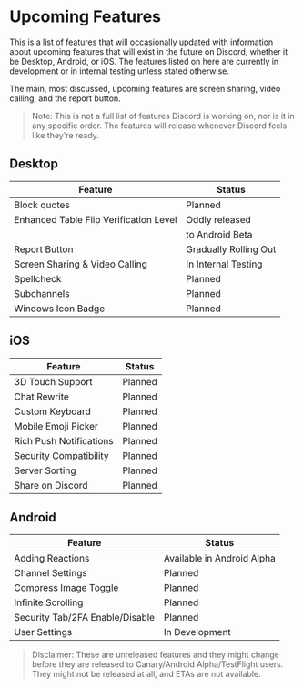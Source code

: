 <!-- TITLE: Upcoming Features -->
<!-- SUBTITLE: A quick summary of Upcoming Features -->

# Upcoming Features
This is a list of features that will occasionally updated with information about upcoming features that will exist in the future on Discord, whether it be Desktop, Android, or iOS. The features listed on here are currently in development or in internal testing unless stated otherwise.

The main, most discussed, upcoming features are screen sharing, video calling, and the report button.

> Note: This is not a full list of features Discord is working on, nor is it in any specific order. The features will release whenever Discord feels like they're ready.

## Desktop

|                Feature                 |        Status         |
|----------------------------------------|-----------------------|
| Block quotes                           | Planned               |
| Enhanced Table Flip Verification Level | Oddly released        |
|                                        | to Android Beta       |
| Report Button                          | Gradually Rolling Out |
| Screen Sharing & Video Calling         | In Internal Testing   |
| Spellcheck                             | Planned               |
| Subchannels                            | Planned               |
| Windows Icon Badge                     | Planned               |

## iOS
|         Feature         | Status  |
|-------------------------|---------|
| 3D Touch Support        | Planned |
| Chat Rewrite            | Planned |
| Custom Keyboard         | Planned |
| Mobile Emoji Picker     | Planned |
| Rich Push Notifications | Planned |
| Security Compatibility  | Planned |
| Server Sorting          | Planned |
| Share on Discord        | Planned |

## Android
|             Feature             |           Status           |
|---------------------------------|----------------------------|
| Adding Reactions                | Available in Android Alpha |
| Channel Settings                | Planned                    |
| Compress Image Toggle           | Planned                    |
| Infinite Scrolling              | Planned                    |
| Security Tab/2FA Enable/Disable | Planned                    |
| User Settings                   | In Development             |

> Disclaimer: These are unreleased features and they might change before they are released to Canary/Android Alpha/TestFlight users. They might not be released at all, and  ETAs are not available.